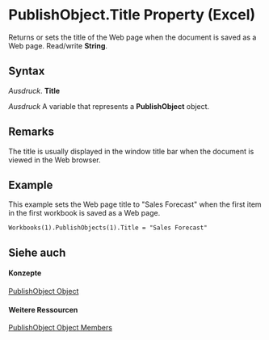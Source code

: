 
# PublishObject.Title Property (Excel)

Returns or sets the title of the Web page when the document is saved as a Web page. Read/write  **String**.


## Syntax

 _Ausdruck_. **Title**

 _Ausdruck_ A variable that represents a **PublishObject** object.


## Remarks

The title is usually displayed in the window title bar when the document is viewed in the Web browser.


## Example

This example sets the Web page title to "Sales Forecast" when the first item in the first workbook is saved as a Web page.


```
Workbooks(1).PublishObjects(1).Title = "Sales Forecast"
```


## Siehe auch


#### Konzepte


[PublishObject Object](da719d86-b65b-3bbd-c0fc-8b3113777540.md)
#### Weitere Ressourcen


[PublishObject Object Members](http://msdn.microsoft.com/library/3091c7b1-69f2-d523-7a43-1a72837f96d6%28Office.15%29.aspx)